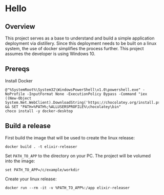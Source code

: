 # Hello

## Overview

This project serves as a base to understand and build a simple application deployment via distillery. Since this deployment needs to be built on a linux system, the use of docker simplifies the process further. This project assumes the developer is using Windows 10.

## Prereqs

Install Docker

```cli
@"%SystemRoot%\System32\WindowsPowerShell\v1.0\powershell.exe" -NoProfile -InputFormat None -ExecutionPolicy Bypass -Command "iex ((New-Object System.Net.WebClient).DownloadString('https://chocolatey.org/install.ps1'))" && SET "PATH=%PATH%;%ALLUSERSPROFILE%\chocolatey\bin"
choco install -y docker-desktop
```

## Build a release

First build the image that will be used to create the linux release:

```cli
docker build . -t elixir-releaser
```

Set `PATH_TO_APP` to the directory on your PC. The project will be volumed into the image:

```cli
set PATH_TO_APP=/c/example/workdir
```

Create your linux release:

```cli
docker run --rm -it -v %PATH_TO_APP%:/app elixir-releaser
```